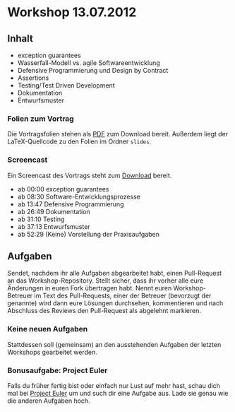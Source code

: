 # Workshop 13.07.2012

## Inhalt

 - exception guarantees
 - Wasserfall-Modell vs. agile Softwareentwicklung
 - Defensive Programmierung und Design by Contract
 - Assertions
 - Testing/Test Driven Development
 - Dokumentation
 - Entwurfsmuster

### Folien zum Vortrag

Die Vortragsfolien stehen als [PDF](kit-cpp-workshop.github.com/raw/downloads/workshops/ss12-11/slides.pdf) zum Download bereit. Außerdem liegt der LaTeX-Quellcode zu den Folien im Ordner `slides`.

### Screencast

Ein Screencast des Vortrags steht zum [Download](http://ubuntuone.com/7l3AYXaeiUpkBiZqKVdrN4) bereit.

 * ab 00:00 exception guarantees
 * ab 08:30 Software-Entwicklungsprozesse
 * ab 13:47 Defensive Programmierung
 * ab 26:49 Dokumentation
 * ab 31:10 Testing
 * ab 37:13 Entwurfsmuster
 * ab 52:29 (Keine) Vorstellung der Praxisaufgaben

## Aufgaben

Sendet, nachdem ihr alle Aufgaben abgearbeitet habt, einen Pull-Request an das Workshop-Repository. Stellt sicher, dass ihr vorher alle eure Änderungen in euren Fork übertragen habt. Nennt euren Workshop-Betreuer im Text des Pull-Requests, einer der Betreuer (bevorzugt der genannte) wird dann eure Lösungen durchsehen, kommentieren und nach Abschluss des Reviews den Pull-Request als abgelehnt markieren.

### Keine neuen Aufgaben

Stattdessen soll (gemeinsam) an den ausstehenden Aufgaben der letzten Workshops gearbeitet werden.

### Bonusaufgabe: Project Euler

Falls du früher fertig bist oder einfach nur Lust auf mehr hast, schau dich mal bei [Project Euler](http://projecteuler.net/) um und such dir eine Aufgabe aus. Lade sie genau wie die anderen Aufgaben hoch.
